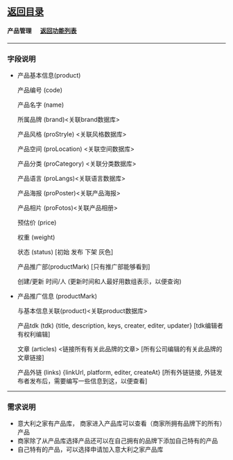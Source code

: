 ## [返回目录](../../readme.md)  
#### 产品管理 &nbsp;&nbsp;&nbsp;&nbsp; [返回功能列表](../5_Function.md)
---

### 字段说明

- 产品基本信息(product)

  产品编号 (code)

  产品名字 (name)

  所属品牌 (brand)<关联brand数据库>

  产品风格 (proStryle) <关联风格数据库>

  产品空间 (proLocation) <关联空间数据库>

  产品分类 (proCategory) <关联分类数据库>

  产品语言 (proLangs)<关联语言数据库>

  产品海报 (proPoster)<关联产品海报>

  产品相片 (proFotos)<关联产品相册>

  预估价   (price) 

  权重     (weight)

  状态     (status) [初始 发布 下架 灰色]

  产品推广部(productMark) [只有推广部能够看到]

  创建/更新 时间/人 (更新时间和人最好用数组表示，以便查询)

- 产品推广信息 (productMark)

  与基本信息关联(product)<关联product数据库>

  产品tdk (tdk) {title, description, keys, creater, editer, updater} [tdk编辑者有权利编辑]

  文章 (articles) <链接所有有关此品牌的文章> [所有公司编辑的有关此品牌的文章链接]

  产品外链 (links) {linkUrl, platform, editer, createAt} [所有外链链接, 外链发布者发布后，需要编写一些信息到这，以便查看]

---

### 需求说明

- 意大利之家有产品库， 商家进入产品库可以查看（商家所拥有品牌下的所有）产品
- 商家除了从产品库选择产品还可以在自己拥有的品牌下添加自己特有的产品
- 自己特有的产品，可以选择申请加入意大利之家产品库